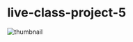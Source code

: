 # live-class-project-5
![thumbnail](https://user-images.githubusercontent.com/78957004/207499047-59a4b545-dd57-4cbe-8a11-5d0d60806ad5.png)
